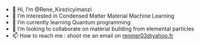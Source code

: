 - 👋 Hi, I’m @Rene_Kirezicyimanzi
- 👀 I’m interested in Condensed Matter Material Machine Learning
- 🌱 I’m currently learning Quantum programming
- 💞️ I’m looking to collaborate on material building from elemental particles
- 📫 How to reach me : shoot me an email on renmer03@yahoo.fr

<!---
renmer03/renmer03 is a ✨ special ✨ repository because its `README.md` (this file) appears on your GitHub profile.
You can click the Preview link to take a look at your changes.
--->
